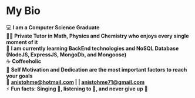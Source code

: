 # **My Bio**

:computer: **I am a Computer Science Graduate** \
🧑‍🏫 **Private Tutor in Math, Physics and Chemistry who enjoys every single moment of it** \
:beginner: **I am currently learning BackEnd technologies and NoSQL Database (NodeJS, ExpressJS, MongoDb, and Mongoose)** \
:coffee: **Coffeeholic** \
💬 **Self Motivation and Dedication are the most important factors to reach your goals** \
:email: **anistohme@hotmail.com | | anistohme71@gmail.com** \
⚡ **Fun facts: Singing :microphone:, listening to :musical_note:, and never give up :muscle:**

